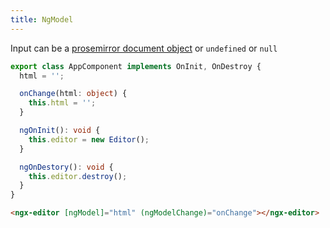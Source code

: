 ```yaml
---
title: NgModel
---
```


Input can be a [prosemirror document object](https://prosemirror.net/docs/ref/#model.Document_Structure) or `undefined` or `null`

```ts
export class AppComponent implements OnInit, OnDestroy {
  html = '';

  onChange(html: object) {
    this.html = '';
  }

  ngOnInit(): void {
    this.editor = new Editor();
  }

  ngOnDestory(): void {
    this.editor.destroy();
  }
}
```

```html
<ngx-editor [ngModel]="html" (ngModelChange)="onChange"></ngx-editor>
```
